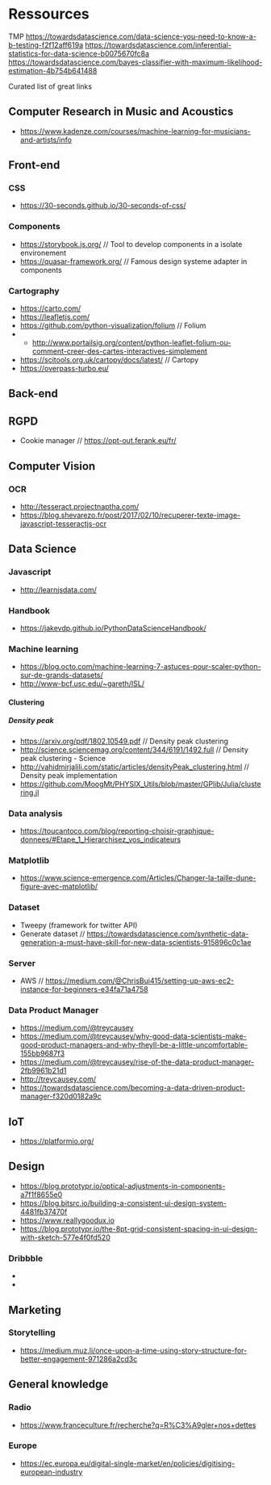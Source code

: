 # Ressources

TMP
https://towardsdatascience.com/data-science-you-need-to-know-a-b-testing-f2f12aff619a
https://towardsdatascience.com/inferential-statistics-for-data-science-b0075670fc8a
https://towardsdatascience.com/bayes-classifier-with-maximum-likelihood-estimation-4b754b641488

Curated list of great links

## Computer Research in Music and Acoustics
- https://www.kadenze.com/courses/machine-learning-for-musicians-and-artists/info


## Front-end

### CSS

- https://30-seconds.github.io/30-seconds-of-css/

### Components

- https://storybook.js.org/   // Tool to develop components in a isolate environement
- https://quasar-framework.org/ // Famous design systeme adapter in components

### Cartography

- https://carto.com/
- https://leafletjs.com/
- https://github.com/python-visualization/folium // Folium
- - http://www.portailsig.org/content/python-leaflet-folium-ou-comment-creer-des-cartes-interactives-simplement 
- https://scitools.org.uk/cartopy/docs/latest/ // Cartopy
- https://overpass-turbo.eu/ 

## Back-end

## RGPD
- Cookie manager // https://opt-out.ferank.eu/fr/

## Computer Vision

### OCR

- http://tesseract.projectnaptha.com/
- https://blog.shevarezo.fr/post/2017/02/10/recuperer-texte-image-javascript-tesseractjs-ocr

## Data Science

### Javascript
- http://learnjsdata.com/

### Handbook
- https://jakevdp.github.io/PythonDataScienceHandbook/

### Machine learning
- https://blog.octo.com/machine-learning-7-astuces-pour-scaler-python-sur-de-grands-datasets/
- http://www-bcf.usc.edu/~gareth/ISL/ 

#### Clustering
##### Density peak
- https://arxiv.org/pdf/1802.10549.pdf // Density peak clustering 
- http://science.sciencemag.org/content/344/6191/1492.full // Density peak clustering - Science
- http://vahidmirjalili.com/static/articles/densityPeak_clustering.html // Density peak implementation
- https://github.com/MoogMt/PHYSIX_Utils/blob/master/GPlib/Julia/clustering.jl

### Data analysis
- https://toucantoco.com/blog/reporting-choisir-graphique-donnees/#Etape_1_Hierarchisez_vos_indicateurs

### Matplotlib
- https://www.science-emergence.com/Articles/Changer-la-taille-dune-figure-avec-matplotlib/

### Dataset
- Tweepy (framework for twitter API)
- Generate dataset // https://towardsdatascience.com/synthetic-data-generation-a-must-have-skill-for-new-data-scientists-915896c0c1ae

### Server
- AWS // https://medium.com/@ChrisBui415/setting-up-aws-ec2-instance-for-beginners-e34fa71a4758

### Data Product Manager
- https://medium.com/@treycausey
- https://medium.com/@treycausey/why-good-data-scientists-make-good-product-managers-and-why-theyll-be-a-little-uncomfortable-155bb9687f3
- https://medium.com/@treycausey/rise-of-the-data-product-manager-2fb9961b21d1
- http://treycausey.com/
- https://towardsdatascience.com/becoming-a-data-driven-product-manager-f320d0182a9c

## IoT
- https://platformio.org/

## Design

- https://blog.prototypr.io/optical-adjustments-in-components-a7f1f8655e0
- https://blog.bitsrc.io/building-a-consistent-ui-design-system-4481fb37470f
- https://www.reallygoodux.io
- https://blog.prototypr.io/the-8pt-grid-consistent-spacing-in-ui-design-with-sketch-577e4f0fd520

### Dribbble
- 
- 

## Marketing

### Storytelling
- https://medium.muz.li/once-upon-a-time-using-story-structure-for-better-engagement-971286a2cd3c

## General knowledge

### Radio
- https://www.franceculture.fr/recherche?q=R%C3%A9gler+nos+dettes

### Europe
- https://ec.europa.eu/digital-single-market/en/policies/digitising-european-industry
